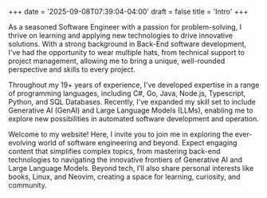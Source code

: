 +++
date = '2025-09-08T07:39:04-04:00'
draft = false
title = 'Intro'
+++

As a seasoned Software Engineer with a passion for problem-solving, I thrive on
learning and applying new technologies to drive innovative solutions. With a
strong background in Back-End software development, I've had the opportunity to
wear multiple hats, from technical support to project management, allowing me
to bring a unique, well-rounded perspective and skills to every project.

Throughout my 19+ years of experience, I've developed expertise in a range of
programming languages, including C#, Go, Java, Node.js, Typescript, Python, and
SQL Databases. Recently, I've expanded my skill set to include Generative AI
(GenAI) and Large Language Models (LLMs), enabling me to explore new
possibilities in automated software development and operation.

Welcome to my website! Here, I invite you to join me in exploring the
ever-evolving world of software engineering and beyond. Expect engaging content
that simplifies complex topics, from mastering back-end technologies to
navigating the innovative frontiers of Generative AI and Large Language Models.
Beyond tech, I’ll also share personal interests like books, Linux, and Neovim,
creating a space for learning, curiosity, and community.
